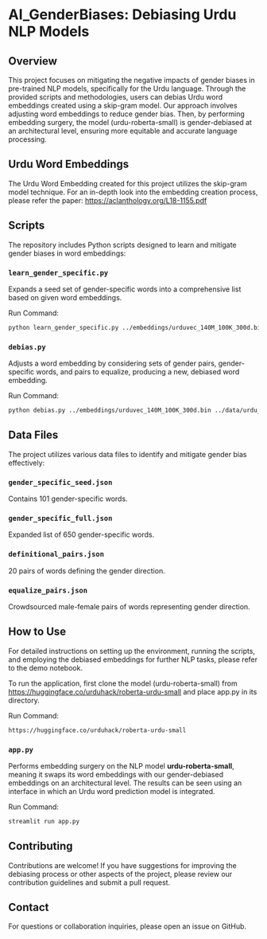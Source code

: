 # AI_GenderBiases: Debiasing Urdu NLP Models

## Overview
This project focuses on mitigating the negative impacts of gender biases in pre-trained NLP models, specifically for the Urdu language. Through the provided scripts and methodologies, users can debias Urdu word embeddings created using a skip-gram model. Our approach involves adjusting word embeddings to reduce gender bias. Then, by performing embedding surgery, the model (urdu-roberta-small) is gender-debiased at an architectural level, ensuring more equitable and accurate language processing.

## Urdu Word Embeddings
The Urdu Word Embedding created for this project utilizes the skip-gram model technique. For an in-depth look into the embedding creation process, please refer the paper: https://aclanthology.org/L18-1155.pdf

## Scripts
The repository includes Python scripts designed to learn and mitigate gender biases in word embeddings:

### `learn_gender_specific.py`
Expands a seed set of gender-specific words into a comprehensive list based on given word embeddings.

Run Command: 
```bash
python learn_gender_specific.py ../embeddings/urduvec_140M_100K_300d.bin 50000 ../data/urdu_gender_specific_seed.json urdu_gender_specific_full.json
```

### `debias.py`
Adjusts a word embedding by considering sets of gender pairs, gender-specific words, and pairs to equalize, producing a new, debiased word embedding.

Run Command:
```bash
python debias.py ../embeddings/urduvec_140M_100K_300d.bin ../data/urdu_definitional_pairs.json ../data/urdu_gender_specific_full.json ../data/urdu_equalize_pairs.json ../debiased_embeddings_140M_100K_300d.bin
```

## Data Files
The project utilizes various data files to identify and mitigate gender bias effectively:

### `gender_specific_seed.json` 
Contains 101 gender-specific words.
### `gender_specific_full.json`
Expanded list of 650 gender-specific words.
### `definitional_pairs.json`
20 pairs of words defining the gender direction.
### `equalize_pairs.json`
Crowdsourced male-female pairs of words representing gender direction.

## How to Use
For detailed instructions on setting up the environment, running the scripts, and employing the debiased embeddings for further NLP tasks, please refer to the demo notebook.

To run the application, first clone the model (urdu-roberta-small) from https://huggingface.co/urduhack/roberta-urdu-small and place app.py in its directory.

Run Command:
```bash
https://huggingface.co/urduhack/roberta-urdu-small
```

### `app.py`

Performs embedding surgery on the NLP model **urdu-roberta-small**, meaning it swaps its word embeddings with our gender-debiased embeddings on an architectural level. The results can be seen using an interface in which an Urdu word prediction model is integrated.

Run Command: 
```bash
streamlit run app.py
```

## Contributing
Contributions are welcome! If you have suggestions for improving the debiasing process or other aspects of the project, please review our contribution guidelines and submit a pull request.

## Contact
For questions or collaboration inquiries, please open an issue on GitHub.


